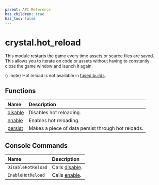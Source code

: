 ```yaml
---
parent: API Reference
has_children: true
has_toc: false
---
```


# crystal.hot_reload

This module restarts the game every time assets or source files are saved. This allows you to iterate on code or assets without having to constantly close the game window and launch it again.

{: .note}
Hot reload is not available in [fused builds](https://love2d.org/wiki/love.filesystem.isFused).

## Functions

| Name               | Description                                        |
| :----------------- | :------------------------------------------------- |
| [disable](disable) | Disables hot reloading.                            |
| [enable](enable)   | Enables hot reloading.                             |
| [persist](persist) | Makes a piece of data persist through hot reloads. |

## Console Commands

| Name               | Description               |
| :----------------- | :------------------------ |
| `DisableHotReload` | Calls [disable](disable). |
| `EnableHotReload`  | Calls [enable](enable).   |
